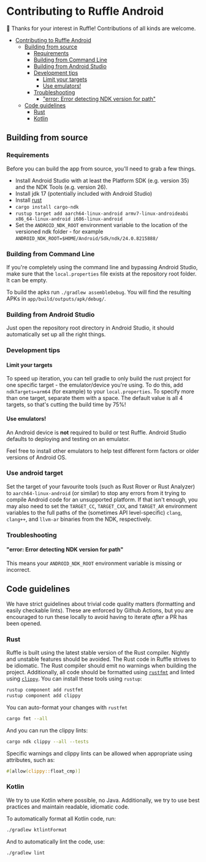 # Contributing to Ruffle Android
🎉 Thanks for your interest in Ruffle! Contributions of all kinds are welcome.

<!-- TOC -->
* [Contributing to Ruffle Android](#contributing-to-ruffle-android)
  * [Building from source](#building-from-source)
    * [Requirements](#requirements)
    * [Building from Command Line](#building-from-command-line)
    * [Building from Android Studio](#building-from-android-studio)
    * [Development tips](#development-tips)
      * [Limit your targets](#limit-your-targets)
      * [Use emulators!](#use-emulators)
    * [Troubleshooting](#troubleshooting)
      * ["error: Error detecting NDK version for path"](#error-error-detecting-ndk-version-for-path)
  * [Code guidelines](#code-guidelines)
    * [Rust](#rust)
    * [Kotlin](#kotlin)
<!-- TOC -->

## Building from source
### Requirements
Before you can build the app from source, you'll need to grab a few things.

- Install Android Studio with at least the Platform SDK (e.g. version 35) and the NDK Tools (e.g. version 26).
- Install jdk 17 (potentially included with Android Studio)
- Install [rust](https://rustup.rs/)
- `cargo install cargo-ndk`
- `rustup target add aarch64-linux-android armv7-linux-androideabi x86_64-linux-android i686-linux-android`
- Set the `ANDROID_NDK_ROOT` environment variable to the location of the versioned ndk folder - for example `ANDROID_NDK_ROOT=$HOME/Android/Sdk/ndk/24.0.8215888/`

### Building from Command Line
If you're completely using the command line and bypassing Android Studio, make sure that the `local.properties`
file exists at the repository root folder. It can be empty.

To build the apks run `./gradlew assembleDebug`. You will find the resulting APKs in `app/build/outputs/apk/debug/`.

### Building from Android Studio
Just open the repository root directory in Android Studio, it should automatically set up all the right things.

### Development tips
#### Limit your targets
To speed up iteration, you can tell gradle to only build the rust project for one specific target - the emulator/device you're using.
To do this, add `ndkTargets=arm64` (for example) to your `local.properties`. To specify more than one target, separate them with a space.
The default value is all 4 targets, so that's cutting the build time by 75%!

#### Use emulators!
An Android device is **not** required to build or test Ruffle. Android Studio defaults to deploying and testing on an emulator.

Feel free to install other emulators to help test different form factors or older versions of Android OS.

### Use android target
Set the target of your favourite tools (such as Rust Rover or Rust Analyzer) to `aarch64-linux-android` (or similar)
to stop any errors from it trying to compile Android code for an unsupported platform.
If that isn't enough, you may also need to set the `TARGET_CC`, `TARGET_CXX`, and `TARGET_AR` environment variables to the
full paths of the (sometimes API level-specific) `clang`, `clang++`, and `llvm-ar` binaries from the NDK, respectively.

### Troubleshooting

#### "error: Error detecting NDK version for path"
This means your `ANDROID_NDK_ROOT` environment variable is missing or incorrect.

## Code guidelines
We have strict guidelines about trivial code quality matters (formatting and easily checkable lints).
These are enforced by Github Actions, but you are encouraged to run these locally to avoid having to iterate *after* a PR has been opened.

### Rust
Ruffle is built using the latest stable version of the Rust compiler. Nightly and unstable features should be avoided.
The Rust code in Ruffle strives to be idiomatic. The Rust compiler should emit no warnings when building the project.
Additionally, all code should be formatted using [`rustfmt`](https://github.com/rust-lang/rustfmt) and linted using [`clippy`](https://github.com/rust-lang/rust-clippy).
You can install these tools using `rustup`:

```sh
rustup component add rustfmt
rustup component add clippy
```

You can auto-format your changes with `rustfmt`

```sh
cargo fmt --all
```

And you can run the clippy lints:

```sh
cargo ndk clippy --all --tests
```

Specific warnings and clippy lints can be allowed when appropriate using attributes, such as:

```rs
#[allow(clippy::float_cmp)]
```

### Kotlin
We try to use Kotlin where possible, no Java. Additionally, we try to use best practices and maintain readable, idiomatic code.

To automatically format all Kotlin code, run:

```sh
./gradlew ktlintFormat
```

And to automatically lint the code, use:

```sh
./gradlew lint
```
